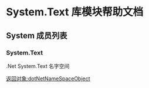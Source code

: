 # System.Text 库模块帮助文档

<a id="System"></a>
## System 成员列表


<a id="System.Text"></a>
### System.Text 
 .Net System.Text 名字空间  
  
[返回对象:dotNetNameSpaceObject](https://www.aardio.com/zh-cn/doc/library-reference/dotNet/appDomain.html#dotNetNameSpaceObject)

